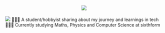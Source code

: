 <h1 align="center" style="color: white;">
    <img src="https://readme-typing-svg.herokuapp.com?font=Fira+Code&size=25&pause=1000&color=F7F7F7&center=true&random=false&width=435&lines=Hi+There!+%F0%9F%91%8B;I'm+Rudra+Patel" />
</h1>

<!-- About me section-->
<img src="https://readme-typing-svg.herokuapp.com?font=Fira+Code&pause=1000&color=F7F7F7&repeat=false&random=false&width=435&height=27&lines=About+Me"/>
👩🏻‍💻 A student/hobbyist sharing about my journey and learnings in tech <br/>
👩🏻‍🎓 Currently studying Maths, Physics and Computer Science at sixthform <br/>
<!--
**rudrapatel08/rudrapatel08** is a ✨ _special_ ✨ repository because its `README.md` (this file) appears on your GitHub profile.

Here are some ideas to get you started:

- 🔭 I’m currently working on ...
- 🌱 I’m currently learning ...
- 👯 I’m looking to collaborate on ...
- 🤔 I’m looking for help with ...
- 💬 Ask me about ...
- 📫 How to reach me: ...
- 😄 Pronouns: ...
- ⚡ Fun fact: ...
-->
